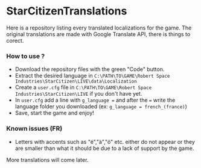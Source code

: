 # StarCitizenTranslations
Here is a repository listing every translated localizations for the game.
The original translations are made with Google Translate API, there is things to corect.

### How to use ?
- Download the repository files with the green "Code" button.
- Extract the desired language in `C:\PATH\TO\GAME\Robert Space Industries\StarCitizen\LIVE\data\Localization`
- Create a `user.cfg` file in `C:\PATH\TO\GAME\Robert Space Industries\StarCitizen\LIVE` if you don't have yet.
- In `user.cfg` add a line with `g_language =` and after the `=` write the language folder you downloaded (ex: `g_language = french_(france)`)
- Save, start the game and enjoy!

### Known issues (FR)
- Letters with accents such as "é","à","ö" etc. either do not appear or they are smaller than what it should be due to a lack of support by the game.


More translations will come later.
